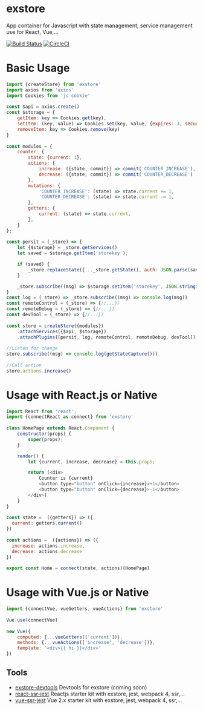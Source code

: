 # exstore
App container for Javascript with state management, service management use for React, Vue,... 
 
[![Build Status](https://travis-ci.org/nnquangit/exstore.svg?branch=master)](https://travis-ci.org/nnquangit/exstore)
[![CircleCI](https://circleci.com/gh/nnquangit/exstore/tree/master.svg?style=svg)](https://circleci.com/gh/nnquangit/exstore/tree/master)
 
# Basic Usage
```javascript
import {createStore} from 'exstore'
import axios from 'axios'
import Cookies from 'js-cookie'
 
const $api = axios.create()
const $storage = {
    getItem: key => Cookies.get(key),
    setItem: (key, value) => Cookies.set(key, value, {expires: 3, secure: true}),
    removeItem: key => Cookies.remove(key)
}
 
const modules = {
    counter: {
        state: {current: 1},
        actions: {
            increase: ({state, commit}) => commit('COUNTER_INCREASE'),
            decrease: ({state, commit}) => commit('COUNTER_DECREASE')
        },
        mutations: {
            'COUNTER_INCREASE': (state) => state.current += 1,
            'COUNTER_DECREASE': (state) => state.current -= 1,
        },
        getters: {
            current: (state) => state.current,
        },
    }
};
 
const persit = (_store) => {
    let {$storage} = _store.getServices()
    let saved = $storage.getItem('storekey');

    if (saved) {
        _store.replaceState({..._store.getState(), auth: JSON.parse(saved)})
    }

    _store.subscribe((msg) => $storage.setItem('storekey', JSON.stringify(_store.getState().auth)))
}
const log = (_store) => _store.subscribe((msg) => console.log(msg))
const remoteControl = (_store) => {//...})
const remoteDebug = (_store) => {//...})
const devTool = (_store) => {//...})
 
const store = createStore({modules})
    .attachServices({$api, $storage})
    .attachPlugins([persit, log, remoteControl, remoteDebug, devTool])
 
//Listen for change
store.subscribe((msg) => console.log(getStateCapture()))
 
//Call action
store.actions.increase()
```

# Usage with React.js or Native
```javascript
import React from 'react';
import {connectReact as connect} from 'exstore'
 
class HomePage extends React.Component {
    constructor(props) {
        super(props);
    }

    render() {
        let {current, increase, decrease} = this.props;

        return (<div>
            Counter is {current}
            <button type="button" onClick={increase}>+1</button>
            <button type="button" onClick={decrease}>-1</button>
        </div>)
    }
}
 
const state =  ({getters}) => ({
  current: getters.current()
})
 
const actions =  ({actions}) => ({
  increase: actions.increase,
  decrease: actions.decrease
})
 
export const Home = connect(state, actions)(HomePage)
```

# Usage with Vue.js or Native
```javascript
import {connectVue, vueGetters, vueActions} from 'exstore'
 
Vue.use(connectVue)
 
new Vue({
    computed: {...vueGetters(['current'])},
    methods: {...vueActions(['increase', 'decrease'])},
    template: '<div>{{ hi }}</div>'
})
```

## Tools
- [exstore-devtools](https://github.com/nnquangit/exstore-devtools) Devtools for exstore (coming soon)
- [react-ssr-jest](https://github.com/nnquangit/react-ssr-jest) Reactjs starter kit with exstore, jest, webpack 4, ssr,...
- [vue-ssr-jest](https://github.com/nnquangit/vue-ssr-jest) Vue 2.x starter kit with exstore, jest, webpack 4, ssr,...
